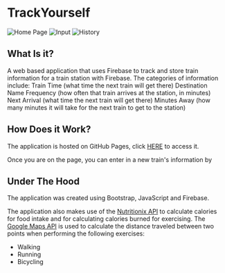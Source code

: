 # TrackYourself

![Home Page](assets/img/github/screenshot1.png)
![Input](assets/img/github/screenshot2.png)
![History](assets/img/github/screenshot3.png)

## What Is it?
A web based application that uses Firebase to track and store train information for a train station with Firebase.
The categories of information include:
       Train Time (what time the next train will get there)
							Destination Name
							Frequency (how often that train arrives at the station, in minutes) 
							Next Arrival (what time the next train will get there)
							Minutes Away (how many minutes it will take for the next train to get to the station)

## How Does it Work?
The application is hosted on GitHub Pages, click [HERE](https://xtiane.github.io/TrackYourself/) to access it.

Once you are on the page, you can enter in a new train's information by 

## Under The Hood
The application was created using Bootstrap, JavaScript and Firebase.

The application also makes use of the [Nutritionix API](https://developer.nutritionix.com/) to calculate calories for food intake and for calculating calories burned for exercising.  The [Google Maps API](https://developers.google.com/maps/) is used to calculate the distance traveled between two points when performing the following exercises:
  * Walking
  * Running
  * Bicycling
